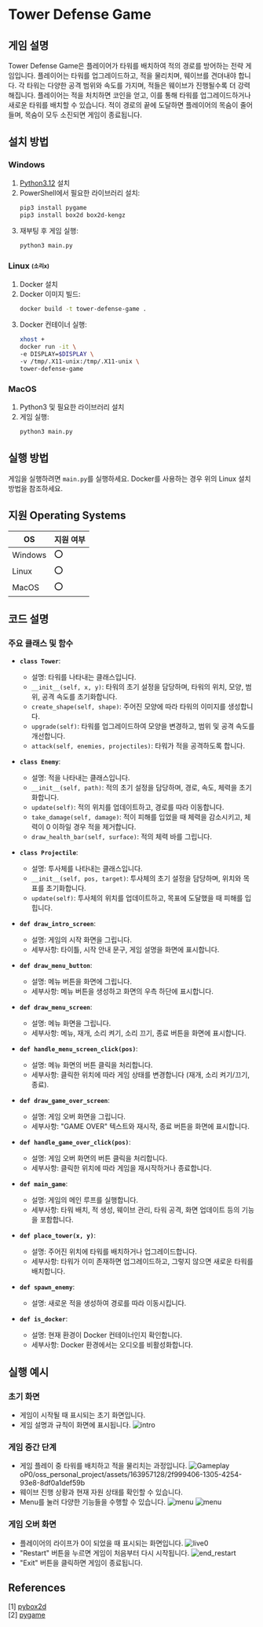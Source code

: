 # Tower Defense Game

## 게임 설명
Tower Defense Game은 플레이어가 타워를 배치하여 적의 경로를 방어하는 전략 게임입니다. 플레이어는 타워를 업그레이드하고, 적을 물리치며, 웨이브를 견뎌내야 합니다. 각 타워는 다양한 공격 범위와 속도를 가지며, 적들은 웨이브가 진행될수록 더 강력해집니다. 플레이어는 적을 처치하면 코인을 얻고, 이를 통해 타워를 업그레이드하거나 새로운 타워를 배치할 수 있습니다. 적이 경로의 끝에 도달하면 플레이어의 목숨이 줄어들며, 목숨이 모두 소진되면 게임이 종료됩니다.

## 설치 방법
### Windows
1. [Python3.12](https://www.python.org/downloads/) 설치
2. PowerShell에서 필요한 라이브러리 설치:
    ```bash
    pip3 install pygame
    pip3 install box2d box2d-kengz
    ```
3. 재부팅 후 게임 실행:
    ```bash
    python3 main.py
    ```

### Linux <sub><sup>(소리x)</sup></sub>
1. Docker 설치
2. Docker 이미지 빌드:
    ```bash
    docker build -t tower-defense-game .
    ```
3. Docker 컨테이너 실행:
    ```bash
    xhost +
    docker run -it \
    -e DISPLAY=$DISPLAY \
    -v /tmp/.X11-unix:/tmp/.X11-unix \
    tower-defense-game
    ```

### MacOS
1. Python3 및 필요한 라이브러리 설치
2. 게임 실행:
    ```bash
    python3 main.py
    ```

## 실행 방법
게임을 실행하려면 `main.py`를 실행하세요. Docker를 사용하는 경우 위의 Linux 설치 방법을 참조하세요.

## 지원 Operating Systems
| OS       | 지원 여부 |
|----------|------------|
| Windows  | ⭕         |
| Linux    | ⭕         |
| MacOS    | ⭕         |

## 코드 설명
### 주요 클래스 및 함수
- **`class Tower`**:
  - 설명: 타워를 나타내는 클래스입니다.
  - `__init__(self, x, y)`: 타워의 초기 설정을 담당하며, 타워의 위치, 모양, 범위, 공격 속도를 초기화합니다.
  - `create_shape(self, shape)`: 주어진 모양에 따라 타워의 이미지를 생성합니다.
  - `upgrade(self)`: 타워를 업그레이드하여 모양을 변경하고, 범위 및 공격 속도를 개선합니다.
  - `attack(self, enemies, projectiles)`: 타워가 적을 공격하도록 합니다.
  
- **`class Enemy`**:
  - 설명: 적을 나타내는 클래스입니다.
  - `__init__(self, path)`: 적의 초기 설정을 담당하며, 경로, 속도, 체력을 초기화합니다.
  - `update(self)`: 적의 위치를 업데이트하고, 경로를 따라 이동합니다.
  - `take_damage(self, damage)`: 적이 피해를 입었을 때 체력을 감소시키고, 체력이 0 이하일 경우 적을 제거합니다.
  - `draw_health_bar(self, surface)`: 적의 체력 바를 그립니다.
  
- **`class Projectile`**:
  - 설명: 투사체를 나타내는 클래스입니다.
  - `__init__(self, pos, target)`: 투사체의 초기 설정을 담당하며, 위치와 목표를 초기화합니다.
  - `update(self)`: 투사체의 위치를 업데이트하고, 목표에 도달했을 때 피해를 입힙니다.
  
- **`def draw_intro_screen`**:
  - 설명: 게임의 시작 화면을 그립니다.
  - 세부사항: 타이틀, 시작 안내 문구, 게임 설명을 화면에 표시합니다.

- **`def draw_menu_button`**:
  - 설명: 메뉴 버튼을 화면에 그립니다.
  - 세부사항: 메뉴 버튼을 생성하고 화면의 우측 하단에 표시합니다.

- **`def draw_menu_screen`**:
  - 설명: 메뉴 화면을 그립니다.
  - 세부사항: 메뉴, 재개, 소리 켜기, 소리 끄기, 종료 버튼을 화면에 표시합니다.

- **`def handle_menu_screen_click(pos)`**:
  - 설명: 메뉴 화면의 버튼 클릭을 처리합니다.
  - 세부사항: 클릭한 위치에 따라 게임 상태를 변경합니다 (재개, 소리 켜기/끄기, 종료).

- **`def draw_game_over_screen`**:
  - 설명: 게임 오버 화면을 그립니다.
  - 세부사항: "GAME OVER" 텍스트와 재시작, 종료 버튼을 화면에 표시합니다.

- **`def handle_game_over_click(pos)`**:
  - 설명: 게임 오버 화면의 버튼 클릭을 처리합니다.
  - 세부사항: 클릭한 위치에 따라 게임을 재시작하거나 종료합니다.

- **`def main_game`**:
  - 설명: 게임의 메인 루프를 실행합니다.
  - 세부사항: 타워 배치, 적 생성, 웨이브 관리, 타워 공격, 화면 업데이트 등의 기능을 포함합니다.

- **`def place_tower(x, y)`**:
  - 설명: 주어진 위치에 타워를 배치하거나 업그레이드합니다.
  - 세부사항: 타워가 이미 존재하면 업그레이드하고, 그렇지 않으면 새로운 타워를 배치합니다.
  
- **`def spawn_enemy`**:
  - 설명: 새로운 적을 생성하여 경로를 따라 이동시킵니다.
  
- **`def is_docker`**:
  - 설명: 현재 환경이 Docker 컨테이너인지 확인합니다.
  - 세부사항: Docker 환경에서는 오디오를 비활성화합니다.

## 실행 예시

### 초기 화면
- 게임이 시작될 때 표시되는 초기 화면입니다.
- 게임 설명과 규칙이 화면에 표시됩니다.
![intro](https://github.com/JunWooP0/oss_personal_project/assets/163957128/420b48b6-19ec-42b2-81a1-0edf75596202)

### 게임 중간 단계
- 게임 플레이 중 타워를 배치하고 적을 물리치는 과정입니다.
![Gameplay](https://github.com/JunWooP0/oss_personal_project/assets/163957128/e1018fc2-c9b8-4fc7-bf2a-fb8f5e8fe0cc)
oP0/oss_personal_project/assets/163957128/2f999406-1305-4254-93e8-8df0a1def59b
- 웨이브 진행 상황과 현재 자원 상태를 확인할 수 있습니다.
- Menu를 눌러 다양한 기능들을 수행할 수 있습니다.
![menu](https://github.com/JunWooP0/oss_personal_project/assets/163957128/4d0ffe0a-2678-41ca-a02b-952f2793abf4)
![menu](https://github.com/JunWooP0/oss_personal_project/assets/163957128/d217a648-53d3-42bd-9f61-c35f8283f93b)

### 게임 오버 화면
- 플레이어의 라이프가 0이 되었을 때 표시되는 화면입니다.
![live0](https://github.com/JunWooP0/oss_personal_project/assets/163957128/aee3ad90-ea8e-4b74-894f-f6614aad22f5)
- "Restart" 버튼을 누르면 게임이 처음부터 다시 시작됩니다.
![end_restart](https://github.com/JunWooP0/oss_personal_project/assets/163957128/dd9c8ba6-7407-4261-816d-d1ec76d3443d)
- "Exit" 버튼을 클릭하면 게임이 종료됩니다.


## References
[1] [pybox2d](https://github.com/pybox2d/pybox2d)  
[2] [pygame](https://github.com/pygame/pygame)
